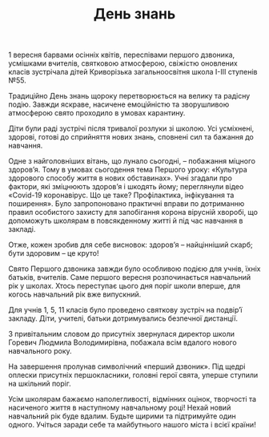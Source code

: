 ﻿---
title: День знань
---

1 вересня барвами осінніх квітів, переспівами першого дзвоника, усмішками вчителів, святковою атмосферою, свіжістю оновлених класів зустрічала дітей Криворізька загальноосвітня школа І-ІІІ ступенів №55.

Традиційно День знань щороку перетворюється на велику та радісну подію. Завжди яскраве, насичене емоційністю та зворушливою атмосферою свято проходило в умовах карантину.

Діти були раді зустрічі після тривалої розлуки зі школою. Усі усміхнені, здорові, готові до сприйняття нових знань, сповнені сил та бажання до навчання.

Одне з найголовніших вітань, що лунало сьогодні, – побажання міцного здоров’я. Тому в умовах сьогодення тема Першого уроку: «Культура здорового способу життя в нових обставинах». Учні згадали про фактори, які зміцнюють здоров’я і шкодять йому; переглянули відео «Covid-19 коронавірус. Що це таке? Профілактика, інфікування та поширення». Було запропоновано практичні вправи по дотриманню правил особистого захисту для запобігання корона вірусній хворобі, що допоможуть школярам в повсякденному житті й під час навчання в закладі.

Отже, кожен зробив для себе висновок: здоров’я – найцінніший скарб; бути здоровим – це круто!

Свято Першого дзвоника завжди було особливою подією для учнів, їхніх батьків, вчителів. Саме першого вересня розпочинається навчальний рік у школах. Хтось переступає цього дня поріг школи вперше, для когось навчальний рік вже випускний.

Для учнів 1, 5, 11 класів було проведено святкову зустріч на подвір’ї закладу. Діти, учителі, батьки дотримувались безпечної дистанції.

З привітальним словом до присутніх звернулася директор школи Горевич Людмила Володимирівна, побажала всім вдалого нового навчального року.

На завершення пролунав символічний «перший дзвоник». Під щедрі оплески присутніх першокласники, головні герої свята, уперше ступили на шкільний поріг.

Усім школярам бажаємо наполегливості, відмінних оцінок, творчості та насиченого життя в наступному навчальному році! Нехай новий навчальний рік буде вдалим. Будьте щирими та підтримуйте один одного. Учіться заради себе та майбутнього нашого міста і всієї країни!

<slideshow></slideshow>
